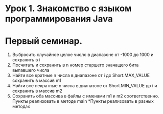 # Урок 1. Знакомство с языком программирования Java
# Первый семинар.
1. Выбросить случайное целое число в диапазоне от -1000 до 1000 и сохранить в i
2. Посчитать и сохранить в n номер старшего значащего бита выпавшего числа
3. Найти все кратные n числа в диапазоне от i до Short.MAX_VALUE сохранить в массив m1
4. Найти все некратные n числа в диапазоне от Short.MIN_VALUE до i и сохранить в массив m2
5. Сохранить оба массива в файлы с именами m1 и m2 соответственно.
Пункты реализовать в методе main
*Пункты реализовать в разных методах